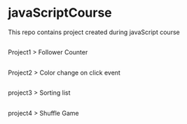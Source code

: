 # javaScriptCourse
 This repo contains project created during javaScript course
 
##
  Project1 > Follower Counter
##
  Project2 > Color change on click event
##
 project3 > Sorting list
##
 project4 > Shuffle Game
 
